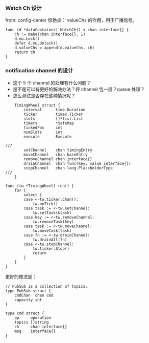 ### Watch Ch  设计
from: config-center 
惊艳点： valueChs 的作用，用于广播信号。
```
func (d *dataContainer) WatchCh() <-chan interface{} {
	ch := make(chan interface{}, 1)
	d.mu.Lock()
	defer d.mu.Unlock()
	d.valueChs = append(d.valueChs, ch)
	return ch
}
```


### notification channel 的设计

- 这个 5 个 channel 的处理有什么问题？
- 是不是可以有更好的解决办法？将 channel 包一层？queue 处理？
- 怎么测试是否存在这种情况呢？

```
	TimingWheel struct {
		interval      time.Duration
		ticker        timex.Ticker
		slots         []*list.List
		timers        *SafeMap
		tickedPos     int
		numSlots      int
		execute       Execute

///  
		setChannel    chan timingEntry
		moveChannel   chan baseEntry
		removeChannel chan interface{}
		drainChannel  chan func(key, value interface{})
		stopChannel   chan lang.PlaceholderType
/// 
	}
```

```
func (tw *TimingWheel) run() {
	for {
		select {
		case <-tw.ticker.Chan():
			tw.onTick()
		case task := <-tw.setChannel:
			tw.setTask(&task)
		case key := <-tw.removeChannel:
			tw.removeTask(key)
		case task := <-tw.moveChannel:
			tw.moveTask(task)
		case fn := <-tw.drainChannel:
			tw.drainAll(fn)
		case <-tw.stopChannel:
			tw.ticker.Stop()
			return
		}
	}
}
```

更好的做法是：
```
// PubSub is a collection of topics.
type PubSub struct {
	cmdChan  chan cmd
	capacity int
}

type cmd struct {
	op     operation
	topics []string
	ch     chan interface{}
	msg    interface{}
}
```